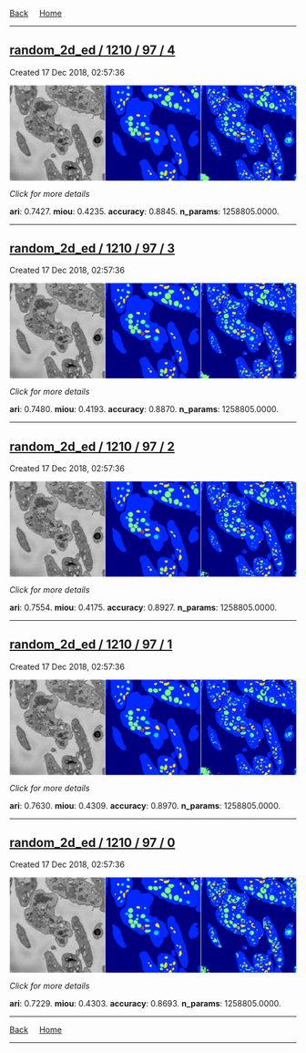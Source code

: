 
[Back](..)&nbsp;&nbsp;&nbsp;&nbsp;&nbsp;[Home](https://leapmanlab.github.io/snapshots)

---

<div class="summary"><a href="4"><h2>random_2d_ed / 1210 / 97 / 4</h2></a><p>Created 17 Dec 2018, 02:57:36
</p><a href="4"><img src="4/media/summary.png" align="center"></a><p>
<i>Click for more details</i>
</p></div>

**ari**: 0.7427. **miou**: 0.4235. **accuracy**: 0.8845. **n_params**: 1258805.0000. 

---

<div class="summary"><a href="3"><h2>random_2d_ed / 1210 / 97 / 3</h2></a><p>Created 17 Dec 2018, 02:57:36
</p><a href="3"><img src="3/media/summary.png" align="center"></a><p>
<i>Click for more details</i>
</p></div>

**ari**: 0.7480. **miou**: 0.4193. **accuracy**: 0.8870. **n_params**: 1258805.0000. 

---

<div class="summary"><a href="2"><h2>random_2d_ed / 1210 / 97 / 2</h2></a><p>Created 17 Dec 2018, 02:57:36
</p><a href="2"><img src="2/media/summary.png" align="center"></a><p>
<i>Click for more details</i>
</p></div>

**ari**: 0.7554. **miou**: 0.4175. **accuracy**: 0.8927. **n_params**: 1258805.0000. 

---

<div class="summary"><a href="1"><h2>random_2d_ed / 1210 / 97 / 1</h2></a><p>Created 17 Dec 2018, 02:57:36
</p><a href="1"><img src="1/media/summary.png" align="center"></a><p>
<i>Click for more details</i>
</p></div>

**ari**: 0.7630. **miou**: 0.4309. **accuracy**: 0.8970. **n_params**: 1258805.0000. 

---

<div class="summary"><a href="0"><h2>random_2d_ed / 1210 / 97 / 0</h2></a><p>Created 17 Dec 2018, 02:57:36
</p><a href="0"><img src="0/media/summary.png" align="center"></a><p>
<i>Click for more details</i>
</p></div>

**ari**: 0.7229. **miou**: 0.4303. **accuracy**: 0.8693. **n_params**: 1258805.0000. 

---

[Back](..)&nbsp;&nbsp;&nbsp;&nbsp;&nbsp;[Home](https://leapmanlab.github.io/snapshots)

---